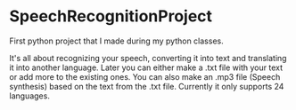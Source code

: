 # SpeechRecognitionProject
First python project that I made during my python classes.

It's all about recognizing your speech, converting it into text and translating it into another language.
Later you can either make a .txt file with your text or add more to the existing ones.
You can also make an .mp3 file (Speech synthesis) based on the text from the .txt file.
Currently it only supports 24 languages.
